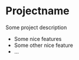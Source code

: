 # Projectname

Some project description

  - Some nice features
  - Some other nice feature
  - ...
 
[comment]: <> ( Learn more about the MarkDown file format on https://dillinger.io/)